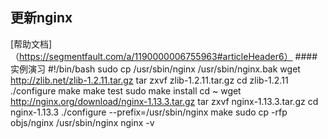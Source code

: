 ## 更新nginx
[帮助文档]（https://segmentfault.com/a/1190000006755963#articleHeader6）
####实例演习
  #!/bin/bash
  sudo cp /usr/sbin/nginx /usr/sbin/nginx.bak
  wget http://zlib.net/zlib-1.2.11.tar.gz
  tar zxvf zlib-1.2.11.tar.gz
  cd zlib-1.2.11
  ./configure
  make
  make test
  sudo make install
  cd ~
  wget http://nginx.org/download/nginx-1.13.3.tar.gz
  tar zxvf nginx-1.13.3.tar.gz
  cd nginx-1.13.3
  ./configure --prefix=/usr/sbin/nginx
  make
  sudo cp -rfp objs/nginx /usr/sbin/nginx
  nginx -v

